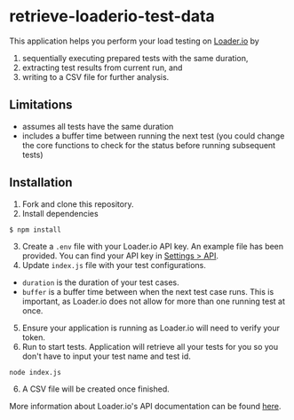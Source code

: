 # retrieve-loaderio-test-data

This application helps you perform your load testing on [Loader.io](https://loader.io/) by
1. sequentially executing prepared tests with the same duration,
2. extracting test results from current run, and
3. writing to a CSV file for further analysis.


## Limitations
- assumes all tests have the same duration
- includes a buffer time between running the next test (you could change the core functions to check for the status before running subsequent tests)

## Installation
1. Fork and clone this repository.
2. Install dependencies
```bash
$ npm install
```
3. Create a `.env` file with your Loader.io API key. An example file has been provided. You can find your API key in [Settings > API](https://loader.io/settings).
4. Update `index.js` file with your test configurations.
- `duration` is the duration of your test cases.
- `buffer` is a buffer time between when the next test case runs. This is important, as Loader.io does not allow for more than one running test at once.
5. Ensure your application is running as Loader.io will need to verify your token.
6. Run to start tests. Application will retrieve all your tests for you so you don't have to input your test name and test id.
```
node index.js
```
6. A CSV file will be created once finished.

More information about Loader.io's API documentation can be found [here](https://docs.loader.io/).

